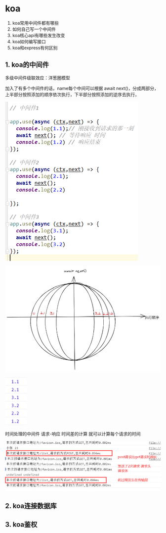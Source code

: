 # koa

1. koa常用中间件都有哪些
2. 如何自己写一个中间件
3. koa核心api有哪些发生改变
4. koa如何编写接口
5. koa和express有何区别

## 1. koa的中间件

多级中间件级联效应：洋葱圈模型

加入了有多个中间件的话，name每个中间可以根据 await next()，分成两部分，上半部分按照添加的顺序依次执行，下半部分按照添加的逆序去执行，

![1611194213569](image/1611194213569.png) 

![1611194075509](image/1611194075509.png)  

![1611194058467](image/1611194058467.png) 



时间处理的中间件 请求-响应 时间差的计算 就可以计算每个请求的时间

![1611195058248](image/1611195058248.png)

## 2. koa连接数据库

## 3. koa鉴权